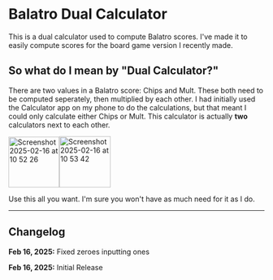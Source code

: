 # Balatro Dual Calculator
This is a dual calculator used to compute Balatro scores. I've made it to easily compute scores for the board game version I recently made.

## So what do I mean by "Dual Calculator?"
There are two values in a Balatro score: Chips and Mult. These both need to be computed seperately, then multiplied by each other. I had initially used the Calculator app on my phone to do the calculations, but that meant I could only calculate either Chips or Mult. This calculator is actually **two** calculators next to each other. 

<img width="100" alt="Screenshot 2025-02-16 at 10 52 26" src="https://github.com/user-attachments/assets/69fc400a-bec1-42dc-92d5-360dc3767652" /><img width="101" alt="Screenshot 2025-02-16 at 10 53 42" src="https://github.com/user-attachments/assets/c31a0e06-6fb5-4e17-b9da-1214b6fc779f" />


Use this all you want. I'm sure you won't have as much need for it as I do.
<hr/>

## Changelog

**Feb 16, 2025:** 
Fixed zeroes inputting ones

**Feb 16, 2025:** 
Initial Release
